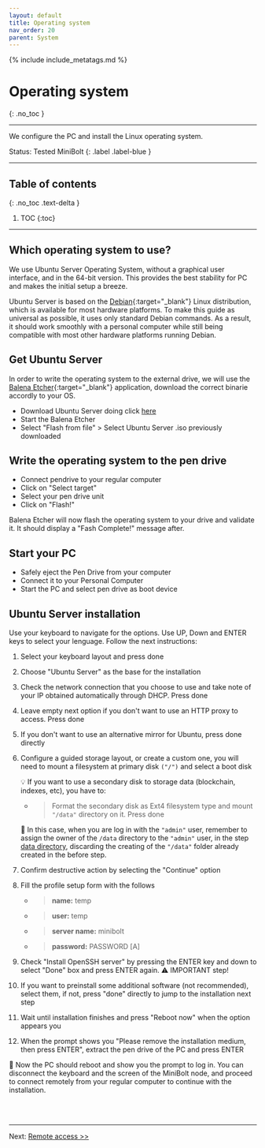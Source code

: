 ```yaml
---
layout: default
title: Operating system
nav_order: 20
parent: System
---
```

<!-- markdownlint-disable MD014 MD022 MD025 MD033 MD040 -->

{% include include_metatags.md %}

# Operating system

{: .no_toc }

---

We configure the PC and install the Linux operating system.

Status: Tested MiniBolt
{: .label .label-blue }

---

## Table of contents
{: .no_toc .text-delta }

1. TOC
{:toc}

---

## Which operating system to use?

We use Ubuntu Server Operating System, without a graphical user interface, and in the 64-bit version.
This provides the best stability for PC and makes the initial setup a breeze.

Ubuntu Server is based on the [Debian](https://www.debian.org/){:target="_blank"} Linux distribution, which is available for most  hardware platforms.
To make this guide as universal as possible, it uses only standard Debian commands.
As a result, it should work smoothly with a personal computer while still being compatible with most other hardware platforms running Debian.

## Get Ubuntu Server

In order to write the operating system to the external drive, we will use the [Balena Etcher](https://www.balena.io/etcher/){:target="_blank"} application, download the correct binarie accordly to your OS.

* Download Ubuntu Server doing click [here](https://softlibre.unizar.es/ubuntu/releases/22.04.1/ubuntu-22.04.1-live-server-amd64.iso)
* Start the Balena Etcher
* Select "Flash from file" > Select Ubuntu Server .iso previously downloaded

## Write the operating system to the pen drive

* Connect pendrive to your regular computer
* Click on "Select target"
* Select your pen drive unit
* Click on "Flash!"

Balena Etcher will now flash the operating system to your drive and validate it. It should display a "Fash Complete!" message after.

## Start your PC

* Safely eject the Pen Drive from your computer
* Connect it to your Personal Computer
* Start the PC and select pen drive as boot device

## Ubuntu Server installation

Use your keyboard to navigate for the options. Use UP, Down and ENTER keys to select your lenguage. Follow the next instructions:

1. Select your keyboard layout and press done

1. Choose "Ubuntu Server" as the base for the installation

1. Check the network connection that you choose to use and take note of your IP obtained automatically through DHCP. Press done

1. Leave empty next option if you don't want to use an HTTP proxy to access. Press done

1. If you don't want to use an alternative mirror for Ubuntu, press done directly

1. Configure a guided storage layout, or create a custom one, you will need to mount a filesystem at primary disk `("/")` and select a boot disk

    💡 If you want to use a secondary disk to storage data (blockchain, indexes, etc), you have to:

    * > Format the secondary disk as Ext4 filesystem type and mount `"/data"` directory on it. Press done

    🚨 In this case, when you are log in with the `"admin"` user, remember to assign the owner of the `/data` directory to the `"admin"` user, in the step [data directory](https://twofaktor.github.io/minibolt/guide/system/configuration.html#data-directory), discarding the creating of the `"/data"` folder already created in the before step.

1. Confirm destructive action by selecting the "Continue" option

1. Fill the profile setup form with the follows

    * > **name:** temp
    * > **user:** temp
    * > **server name:** minibolt
    * > **password:** PASSWORD [A]

1. Check "Install OpenSSH server" by pressing the ENTER key and down to select "Done" box and press ENTER again. ⚠️ IMPORTANT step!

1. If you want to preinstall some additional software (not recommended), select them, if not, press "done" directly to jump to the installation next step

1. Wait until installation finishes and press "Reboot now" when the option appears you

1. When the prompt shows you "Please remove the installation medium, then press ENTER", extract the pen drive of the PC and press ENTER

🥳 Now the PC should reboot and show you the prompt to log in. You can disconnect the keyboard and the screen of the MiniBolt node, and proceed to connect remotely from your regular computer to continue with the installation.

<br /><br />

---

Next: [Remote access >>](remote-access.md)
